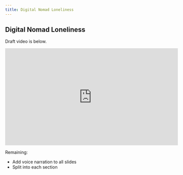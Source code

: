 ```yaml
---
title: Digital Nomad Loneliness
---
```


## Digital Nomad Loneliness

Draft video is below.

<iframe width="560" height="315" src="https://www.youtube.com/embed/TgwcvZXzq7Y" title="YouTube video player" frameborder="0" allow="accelerometer; autoplay; clipboard-write; encrypted-media; gyroscope; picture-in-picture" allowfullscreen></iframe>

Remaining:
- Add voice narration to all slides
- Split into each section